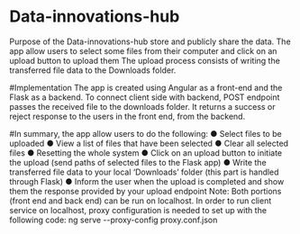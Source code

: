 # Data-innovations-hub
Purpose of the Data-innovations-hub store and publicly share the data.
The app allow users to select some files from their computer and click on an upload button to upload them
The upload process consists of writing the transferred file data to the Downloads folder.

#Implementation
The app is created using Angular as a front-end and the Flask as a backend. To connect client side with backend, 
POST endpoint passes the received file to the downloads folder.
It returns a success or reject response to the users in the front end, from the backend. 


#In summary, the app allow users to do the following:
● Select files to be uploaded
● View a list of files that have been selected
● Clear all selected files
● Resetting the whole system
● Click on an upload button to initiate the upload (send paths of selected files to the Flask
app)
● Write the transferred file data to your local ‘Downloads’ folder (this part is
handled through Flask)
● Inform the user when the upload is completed and show them the response provided by
your upload endpoint
Note:
Both portions (front end and back end) can be run on localhost. In order to run client service on localhost, proxy configuration is needed to set up with the following 
code:
ng serve --proxy-config proxy.conf.json
